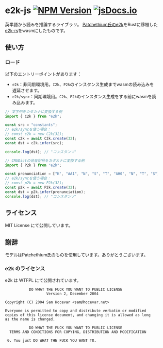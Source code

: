 # e2k-js [![NPM Version](https://img.shields.io/npm/v/%40sevenc-nanashi%2Fe2k)](https://npmjs.org/package/@sevenc-nanashi/e2k) [![jsDocs.io](https://img.shields.io/badge/jsDocs.io-reference-blue)](https://www.jsdocs.io/package/@sevenc-nanashi/e2k)

英単語から読みを推論するライブラリ。
[Patchethium氏のe2k](https://github.com/Patchethium/e2k)をRustに移植した[e2k-rs](https://github.com/sevenc-nanashi/e2k-rs)をwasmにしたものです。

## 使い方

### ロード

以下のエントリーポイントがあります：

- `e2k`：非同期環境用。`C2k`、`P2k`のインスタンス生成までwasmの読み込みを遅延させます。
- `e2k/sync`：同期環境用。`C2k`、`P2k`のインスタンス生成をする前にwasmを読み込みます。

```ts
// 文字列をカタカナに変換する例
import { C2k } from "e2k";

const src = "constants";
// e2k/syncを使う場合：
// const c2k = new C2k(32);
const c2k = await C2k.create(32);
const dst = c2k.infer(src);

console.log(dst); // "コンスタンツ"
```

```ts
// CMUDictの発音記号をカタカナに変換する例
import { P2k } from "e2k";

const pronunciation = ["K", "AA1", "N", "S", "T", "AH0", "N", "T", "S"];
// e2k/syncを使う場合：
// const p2k = new P2k(32);
const p2k = await P2k.create(32);
const dst = p2k.infer(pronunciation);
console.log(dst); // "コンスタンツ"
```

## ライセンス

MIT License にて公開しています。

## 謝辞

モデルはPatchethium氏のものを使用しています。ありがとうございます。

### e2k のライセンス

e2k は WTFPL にて公開されています。

```
           DO WHAT THE FUCK YOU WANT TO PUBLIC LICENSE
                   Version 2, December 2004

Copyright (C) 2004 Sam Hocevar <sam@hocevar.net>

Everyone is permitted to copy and distribute verbatim or modified
copies of this license document, and changing it is allowed as long
as the name is changed.

           DO WHAT THE FUCK YOU WANT TO PUBLIC LICENSE
  TERMS AND CONDITIONS FOR COPYING, DISTRIBUTION AND MODIFICATION

 0. You just DO WHAT THE FUCK YOU WANT TO.
```
